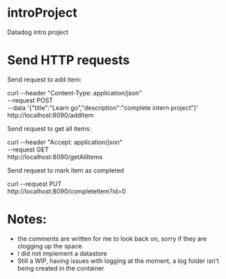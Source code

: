 # introProject
Datadog intro project

# Send HTTP requests
Send request to add item:

curl --header "Content-Type: application/json" \
--request POST \
--data '{"title":"Learn go","description":"complete intern project"}' \
http://localhost:8090/addItem

Send request to get all items:

curl --header "Accept: application/json" \
--request GET \
http://localhost:8090/getAllItems

Send request to mark item as completed

curl --request PUT \
http://localhost:8090/completeItem?id=0

# Notes:
- the comments are written for me to look back on, sorry if they are clogging up the space.
- I did not implement a datastore
- Still a WIP, having issues with logging at the moment, a log folder isn't being created in the container
